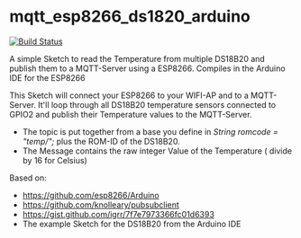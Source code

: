 # mqtt_esp8266_ds1820_arduino

[![Build Status](https://travis-ci.org/kylegordon/mqtt_esp8266_ds1820_arduino.png?branch=master)](https://travis-ci.org/kylegordon/mqtt_esp8266_ds1820_arduino)

A simple Sketch to read the Temperature from multiple DS18B20 and publish them to a MQTT-Server using a ESP8266.
Compiles in the Arduino IDE for the ESP8266

This Sketch will connect your ESP8266 to your WIFI-AP and to a MQTT-Server. It'll loop through all DS18B20 temperature sensors connected to GPIO2 and publish their Temperature values to the MQTT-Server.

- The topic is put together from a base you define in _String romcode = "temp/";_ plus the ROM-ID of the DS18B20. 
- The Message contains the raw integer Value of the Temperature ( divide by 16 for Celsius)


Based on:

- https://github.com/esp8266/Arduino
- https://github.com/knolleary/pubsubclient
- https://gist.github.com/igrr/7f7e7973366fc01d6393
- The example Sketch for the DS18B20 from the Arduino IDE
